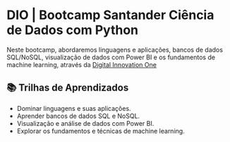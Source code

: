 # DIO | Bootcamp Santander Ciência de Dados com Python

Neste bootcamp, abordaremos linguagens e aplicações, bancos de dados SQL/NoSQL, visualização de dados com Power BI e os fundamentos de machine learning, através da [Digital Innovation One](https://www.dio.me/)

## 📚 Trilhas de Aprendizados
- Dominar linguagens e suas aplicações.
- Aprender bancos de dados SQL e NoSQL.
- Visualização e análise de dados com Power BI.
- Explorar os fundamentos e técnicas de machine learning.
